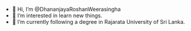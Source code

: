 - 👋 Hi, I’m @DhananjayaRoshanWeerasingha
- 👀 I’m interested in learn new things.
- 🌱 I’m currently following a degree in Rajarata University of Sri Lanka.
